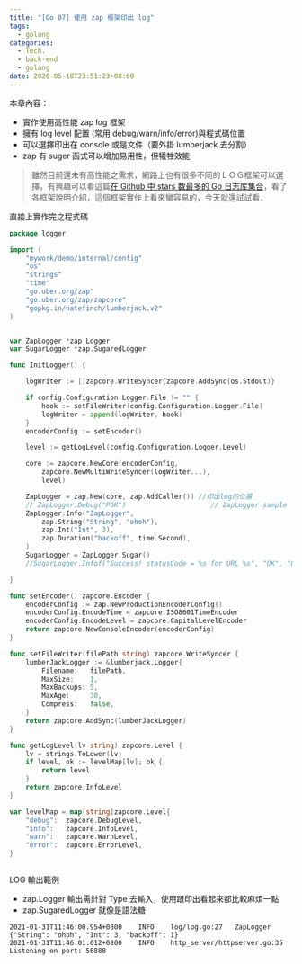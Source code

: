 ```yaml
---
title: "[Go 07] 使用 zap 框架印出 log"
tags:
  - golang
categories:
  - Tech.
  - back-end
  - golang
date: 2020-05-18T23:51:23+08:00
---
```


本章內容：

- 實作使用高性能 zap log 框架
- 擁有 log level 配置 (常用 debug/warn/info/error)與程式碼位置
- 可以選擇印出在 console 或是文件（要外掛 lumberjack 去分割）
- zap 有 suger 函式可以增加易用性，但犧牲效能

<!--more-->

> 雖然目前還未有高性能之需求，網路上也有很多不同的ＬＯＧ框架可以選擇，有興趣可以看這篇[在 Github 中 stars 数最多的 Go 日志库集合](https://my.oschina.net/u/168737/blog/1536117 "在Github中stars数最多的Go日志库集合")，看了各框架說明介紹，這個框架實作上看來蠻容易的，今天就還試試看．

直接上實作完之程式碼

```go
package logger

import (
	"mywork/demo/internal/config"
	"os"
	"strings"
	"time"
	"go.uber.org/zap"
	"go.uber.org/zap/zapcore"
	"gopkg.in/natefinch/lumberjack.v2"
)


var ZapLogger *zap.Logger
var SugarLogger *zap.SugaredLogger

func InitLogger() {

	logWriter := []zapcore.WriteSyncer{zapcore.AddSync(os.Stdout)}

	if config.Configuration.Logger.File != "" {
		hook := setFileWriter(config.Configuration.Logger.File)
		logWriter = append(logWriter, hook)
	}
	encoderConfig := setEncoder()

	level := getLogLevel(config.Configuration.Logger.Level)

	core := zapcore.NewCore(encoderConfig,
		zapcore.NewMultiWriteSyncer(logWriter...),
		level)

	ZapLogger = zap.New(core, zap.AddCaller()) //印出log的位置
	// ZapLogger.Debug("POK")                     // ZapLogger sample
	ZapLogger.Info("ZapLogger",
		zap.String("String", "ohoh"),
		zap.Int("Int", 3),
		zap.Duration("backoff", time.Second),
	)
	SugarLogger = ZapLogger.Sugar()
	//SugarLogger.Infof("Success! statusCode = %s for URL %s", "OK", "OK")  // SugarLogger sample

}

func setEncoder() zapcore.Encoder {
	encoderConfig := zap.NewProductionEncoderConfig()
	encoderConfig.EncodeTime = zapcore.ISO8601TimeEncoder
	encoderConfig.EncodeLevel = zapcore.CapitalLevelEncoder
	return zapcore.NewConsoleEncoder(encoderConfig)
}

func setFileWriter(filePath string) zapcore.WriteSyncer {
	lumberJackLogger := &lumberjack.Logger{
		Filename:   filePath,
		MaxSize:    1,
		MaxBackups: 5,
		MaxAge:     30,
		Compress:   false,
	}
	return zapcore.AddSync(lumberJackLogger)
}

func getLogLevel(lv string) zapcore.Level {
	lv = strings.ToLower(lv)
	if level, ok := levelMap[lv]; ok {
		return level
	}
	return zapcore.InfoLevel
}

var levelMap = map[string]zapcore.Level{
	"debug":  zapcore.DebugLevel,
	"info":   zapcore.InfoLevel,
	"warn":   zapcore.WarnLevel,
	"error":  zapcore.ErrorLevel,
}



```

LOG 輸出範例

- zap.Logger 輸出需針對 Type 去輸入，使用跟印出看起來都比較麻煩一點
- zap.SugaredLogger 就像是語法糖

```
2021-01-31T11:46:00.954+0800    INFO    log/log.go:27   ZapLogger       {"String": "ohoh", "Int": 3, "backoff": 1}
2021-01-31T11:46:01.012+0800    INFO    http_server/httpserver.go:35    Listening on port: 56888
```
